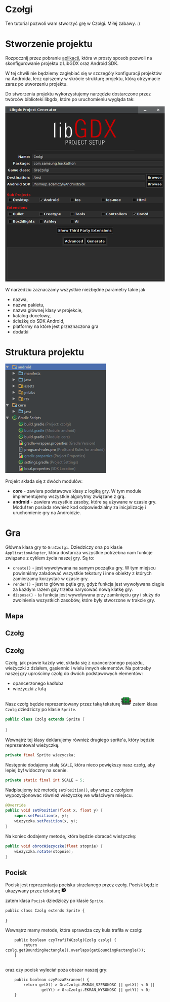 # Czołgi

Ten tutorial pozwoli wam stworzyć grę w Czołgi. Miłej zabawy. :)

# Stworzenie projektu

Rozpocznij przez pobranie [aplikacji](https://libgdx.badlogicgames.com/download.html?_mm=05AEcOVtTUfD), która w prosty sposob pozwoli na skonfigurowanie projektu z LibGDX oraz Android SDK.

W tej chwili nie będziemy zagłębiać się w szczegóły konfiguracji projektów na Androida, lecz opiszemy w skrócie strukturę projektu, którą otrzymacie zaraz po utworzeniu projektu.

Do stworzenia projektu wykorzystujemy narzędzie dostarczone przez twórców biblioteki libgdx, które po uruchomieniu wygląda tak:

![generowanie projektu](1generowanieprojektu.png)

W narzedziu zaznaczamy wszystkie niezbędne parametry takie jak
- nazwa,
- nazwa pakietu,
- nazwa głównej klasy w projekcie,
- katalog docelowy,
- ścieżkę do SDK Android,
- platformy na które jest przeznaczona gra
- dodatki




# Struktura projektu

![struktura projektu](struktura_projektu.png)

Projekt składa się z dwóch modułów:
 * **core** - zawiera podstawowe klasy z logiką gry. W tym module implementujemy wszystkie algorytmy związane z grą.
 * **android** - zawiera wszystkie zasoby, które są używane w czasie gry. Moduł ten posiada również kod odpowiedzialny za inicjalizację i uruchomienie gry na Androidzie.

# Gra

Główna klasa gry to `GraCzolgi`. Dziedziczy ona po klasie `ApplicationAdapter`, która
dostarcza wszystkie potrzebna nam funkcje związane z cyklem życia naszej gry.
Są to:
 * ```create()``` - jest wywoływana na samym początku gry. W tym miejscu powinniśmy załadować wszystkie tekstury i inne obiekty z których zamierzamy korzystać w czasie gry.
 * ```render()``` - jest to główna pętla gry, gdyż funkcja jest wywoływana ciągle za każdym razem gdy trzeba narysować nową klatkę gry.
 * ```dispose()``` - ta funkcja jest wywoływana przy zamknięciu gry i służy do zwolnienia wszystkich zasobów, które były stworzone w trakcie gry.

## Mapa

## Czołg


## Czołg

Czołg, jak prawie każdy wie, składa się z opancerzonego pojazdu, wieżyczki z działem, gąsiennic i wielu innych elementów.
Na potrzeby naszej gry uprościmy czołg do dwóch podstawowych elementów:
 * opancerzonego kadłuba
 * wieżyczki z lufą

Nasz czołg będzie reprezentowany przez taką teksturę
![czolg](android/assets/tank.png "Czołg")
zatem klasa `Czolg` dziedziczy po klasie `Sprite`.
```java
public class Czolg extends Sprite {

}
```

Wewnątrz tej klasy deklarujemy również drugiego sprite'a, który będzie reprezentował wieżyczkę.
```java
private final Sprite wiezyczka;
```

Nestępnie dodajemy stałą `SCALE`, która nieco powiększy nasz czołg, aby lepiej był widoczny na scenie.
```java
private static final int SCALE = 5;
```

Nadpisujemy też metodę ```setPosition()```, aby wraz z czołgiem wypozycjonowac również wieżyczkę we właściwym miejscu.
```java
@Override
public void setPosition(float x, float y) {
    super.setPosition(x, y);
    wiezyczka.setPosition(x, y);
}
```

Na koniec dodajemy metodę, która będzie obracać wieżyczkę:
```java
public void obrocWiezyczke(float stopnie) {
    wiezyczka.rotate(stopnie);
}
```

## Pocisk


Pocisk jest reprezentacja pocisku strzelanego przez czołg.
Pocisk będzie ukazywany przez teksturę
![czolg](android/assets/pocisk.png "Pocisk")


zatem klasa `Pocisk` dziedziczy po klasie `Sprite`.
```
public class Czolg extends Sprite {

}
```

Wewnątrz mamy metode, która sprawdza czy kula trafiła w czołg:
```
    public boolean czyTrafilWCzolg(Czolg czolg) {
        return czolg.getBoundingRectangle().overlaps(getBoundingRectangle());
    }


```
oraz czy pocisk wyleciał poza obszar naszej gry:

```
    public boolean czyPozaEkranem() {
        return getX() > GraCzolgi.EKRAN_SZEROKOSC || getX() < 0 ||
                getY() > GraCzolgi.EKRAN_WYSOKOSC || getY() < 0;
    }

```

